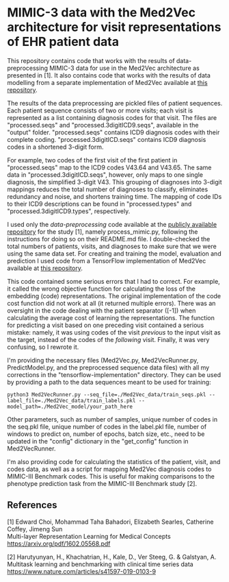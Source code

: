 # MIMIC-3 data with the Med2Vec architecture for visit representations of EHR patient data

This repository contains code that works with the results of data-preprocessing MIMIC-3 data for use in the 
Med2Vec architecture as presented in [1]. It also contains code that works with the results of data modelling 
from a separate implementation of Med2Vec available at [this repository](https://github.com/sdwww/Med2Vec_tensorflow/blob/master/Med2VecRunner.py). 

The results of the data preprocessing are pickled files of patient sequences. Each patient sequence consists 
of two or more visits; each visit is represented as a list  containing diagnosis codes for that visit.
The files are "processed.seqs" and "processed.3digitICD9.seqs", available in the "output" folder. "processed.seqs" 
contains ICD9 diagnosis codes with their complete coding. "processed.3digitICD.seqs" contains ICD9 diagnosis codes in 
a shortened 3-digit form. 

For example, two codes of the first visit of the first patient in "processed.seqs" map to the ICD9 codes V43.64 and V43.65. 
The same data in "processed.3digitICD.seqs", however, only maps to one single diagnosis, the simplified 3-digit V43. 
This grouping of diagnoses into 3-digit mappings reduces the total number of diagnoses to classify, 
eliminates redundancy and noise, and shortens training time. The mapping of code IDs to their 
ICD9 descriptions can be found in "processed.types" and "processed.3digitICD9.types", respectively.

I used only the _data-preprocessing_ code available at the [publicly available repository](https://github.com/mp2893/med2vec)
for the study [1], namely process_mimic.py, following the instructions for doing so on their README.md file. 
I double-checked the total numbers of patients, visits, and diagnoses to make sure that we were using the same data set. For creating 
and training the model, evaluation and prediction I used code from a TensorFlow implementation of Med2Vec
available at [this repository](https://github.com/sdwww/Med2Vec_tensorflow/blob/master/Med2VecRunner.py).

This code contained some serious errors that I had to correct. For example, it called the wrong objective function 
for calculating the loss of the embedding (code) representations. The original implementation of the code 
cost function did not work at all (it returned multiple errors). There was an oversight in the code dealing with 
the patient separator ([-1]) when calculating the average cost of learning the representations. The function 
for predicting a visit based on one preceding visit contained a serious mistake: namely, it was using codes of 
the visit _previous_ to the input visit as the target, instead of the codes of the _following_ visit. 
Finally, it was very confusing, so I rewrote it.

I'm providing the necessary files (Med2Vec.py, Med2VecRunner.py, PredictModel.py, and the preprocessed sequence data files) 
with all my corrections in the "tensorflow-implementation" directory. They can be used by providing a path to
the data sequences meant to be used for training:

```
python3 Med2VecRunner.py --seq_file=./Med2Vec_data/train_seqs.pkl --label_file=./Med2Vec_data/train_labels.pkl --model_path=./Med2Vec_model/your_path_here
```

Other parameters, such as number of samples, unique number of codes in the seq.pkl file, unique number of codes
in the label.pkl file, number of windows to predict on, number of epochs, batch size, etc., need to be updated
in the "config" dictionary in the "get_config" function in Med2VecRunner.

I'm also providing code for calculating the statistics of the patient, visit, and codes data, as well as a
script for mapping Med2Vec diagnosis codes to MIMIC-III Benchmark codes. This is useful for making comparisons 
to the phenotype prediction task from the MIMIC-III Benchmark study [2].

## References

[1] Edward Choi, Mohammad Taha Bahadori, Elizabeth Searles, Catherine Coffey, Jimeng Sun
<br>Multi-layer Representation Learning for Medical Concepts
<br>https://arxiv.org/pdf/1602.05568.pdf

[2] Harutyunyan, H., Khachatrian, H., Kale, D., Ver Steeg, G. & Galstyan, A. 
<br>Multitask learning and benchmarking with clinical time series data
<br>https://www.nature.com/articles/s41597-019-0103-9
